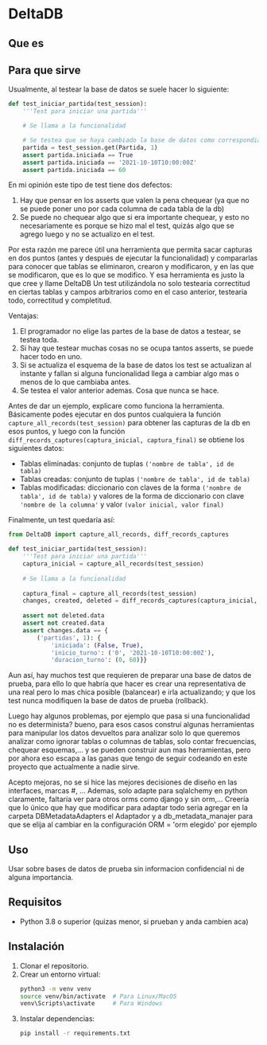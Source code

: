 # DeltaDB
<!-- TODO: completar -->
## Que es

## Para que sirve
Usualmente, al testear la base de datos se suele hacer lo siguiente:

```python
def test_iniciar_partida(test_session):
	'''Test para iniciar una partida'''

	# Se llama a la funcionalidad

	# Se testea que se haya cambiado la base de datos como correspondia:
	partida = test_session.get(Partida, 1)
	assert partida.iniciada == True
	assert partida.iniciada == '2021-10-10T10:00:00Z'
	assert partida.iniciada == 60
```
En mi opinión este tipo de test tiene dos defectos:
1. Hay que pensar en los asserts que valen la pena chequear (ya que no se puede poner uno por cada columna de cada tabla de la db)
2. Se puede no chequear algo que si era importante chequear, y esto no necesariamente es porque se hizo mal el test, quizás algo que se agrego luego y no se actualizo en el test.

Por esta razón me parece útil una herramienta que permita sacar capturas en dos puntos (antes y después de ejecutar la funcionalidad) y compararlas para conocer que tablas se eliminaron, crearon y modificaron, y en las que se modificaron, que es lo que se modifico.
Y esa herramienta es justo la que cree y llame DeltaDB
Un test utilizándola no solo testearia correctitud en ciertas tablas y campos arbitrarios como en el caso anterior, testearia todo, correctitud y completitud.

Ventajas:
1. El programador no elige las partes de la base de datos a testear, se testea toda.
2. Si hay que testear muchas cosas no se ocupa tantos asserts, se puede hacer todo en uno.
3. Si se actualiza el esquema de la base de datos los test se actualizan al instante y fallan si alguna funcionalidad llega a cambiar algo mas o menos de lo que cambiaba antes.
4. Se testea el valor anterior ademas. Cosa que nunca se hace.

Antes de dar un ejemplo, explicare como funciona la herramienta. Básicamente podes ejecutar en dos puntos cualquiera la función `capture_all_records(test_session)` para obtener las capturas de la db en esos puntos, y luego con la función `diff_records_captures(captura_inicial, captura_final)` se obtiene los siguientes datos:
- Tablas eliminadas: conjunto de tuplas `('nombre de tabla', id de tabla)`
- Tablas creadas: conjunto de tuplas `('nombre de tabla', id de tabla)`
- Tablas modificadas: diccionario con claves de la forma `('nombre de tabla', id de tabla)` y valores de la forma de diccionario con clave `'nombre de la columna'` y valor `(valor inicial, valor final)`

Finalmente, un test quedaría así:
```python
from DeltaDB import capture_all_records, diff_records_captures

def test_iniciar_partida(test_session):
	'''Test para iniciar una partida'''
	captura_inicial = capture_all_records(test_session)
	
	# Se llama a la funcionalidad
	
	captura_final = capture_all_records(test_session)
	changes, created, deleted = diff_records_captures(captura_inicial, captura_final)
	
	assert not deleted.data
	assert not created.data
	assert changes.data == {
		('partidas', 1): {
			'iniciada': (False, True),
			'inicio_turno': ('0', '2021-10-10T10:00:00Z'),
			'duracion_turno': (0, 60)}}
```

Aun así, hay muchos test que requieren de preparar una base de datos de prueba, para ello lo que habría que hacer es crear una representativa de una real pero lo mas chica posible (balancear) e irla actualizando; y que los test nunca modifiquen la base de datos de prueba (rollback).

Luego hay algunos problemas, por ejemplo que pasa si una funcionalidad no es determinista? bueno, para esos casos construí algunas herramientas para manipular los datos devueltos para analizar solo lo que queremos analizar como ignorar tablas o columnas de tablas, solo contar frecuencias, chequear esquemas,... y se pueden construir aun mas herramientas, pero por ahora eso escapa a las ganas que tengo de seguir codeando en este proyecto que actualmente a nadie sirve.

Acepto mejoras, no se si hice las mejores decisiones de diseño en las interfaces, marcas #, ...
Ademas, solo adapte para sqlalchemy en python claramente, faltaría ver para otros orms como django y sin orm,... Creería que lo único que hay que modificar para adaptar todo seria agregar en la carpeta DBMetadataAdapters el Adaptador y a db_metadata_manajer para que se elija al cambiar en la configuración ORM = 'orm elegido' por ejemplo

## Uso

Usar sobre bases de datos de prueba sin informacion confidencial ni de alguna importancia.

## Requisitos

- Python 3.8 o superior (quizas menor, si prueban y anda cambien aca)

## Instalación

1. Clonar el repositorio.
2. Crear un entorno virtual:
    ```bash
    python3 -m venv venv
    source venv/bin/activate  # Para Linux/MacOS
    venv\Scripts\activate     # Para Windows
    ```
3. Instalar dependencias:
    ```bash
    pip install -r requirements.txt
    ```
